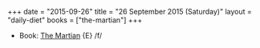 +++
date = "2015-09-26"
title = "26 September 2015 (Saturday)"
layout = "daily-diet"
books = ["the-martian"]
+++

<ul>
<li class="entry Book">Book: <a href="/books/the-martian">The Martian</a> {E} /f/</li>
</ul>